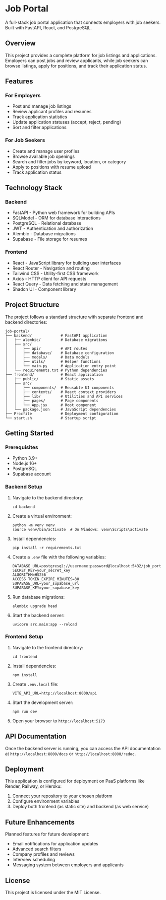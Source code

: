 # Job Portal

A full-stack job portal application that connects employers with job seekers. Built with FastAPI, React, and PostgreSQL.

## Overview

This project provides a complete platform for job listings and applications. Employers can post jobs and review applicants, while job seekers can browse listings, apply for positions, and track their application status.

## Features

### For Employers
- Post and manage job listings
- Review applicant profiles and resumes
- Track application statistics
- Update application statuses (accept, reject, pending)
- Sort and filter applications

### For Job Seekers
- Create and manage user profiles
- Browse available job openings
- Search and filter jobs by keyword, location, or category
- Apply to positions with resume upload
- Track application status

## Technology Stack

### Backend
- FastAPI - Python web framework for building APIs
- SQLModel - ORM for database interactions
- PostgreSQL - Relational database
- JWT - Authentication and authorization
- Alembic - Database migrations
- Supabase - File storage for resumes

### Frontend
- React - JavaScript library for building user interfaces
- React Router - Navigation and routing
- Tailwind CSS - Utility-first CSS framework
- Axios - HTTP client for API requests
- React Query - Data fetching and state management
- Shadcn UI - Component library

## Project Structure

The project follows a standard structure with separate frontend and backend directories:

```
job-portal/
├── backend/             # FastAPI application
│   ├── alembic/         # Database migrations
│   ├── src/
│   │   ├── api/         # API routes
│   │   ├── database/    # Database configuration
│   │   ├── models/      # Data models
│   │   ├── utils/       # Helper functions
│   │   └── main.py      # Application entry point
│   └── requirements.txt # Python dependencies
├── frontend/            # React application
│   ├── public/          # Static assets
│   ├── src/
│   │   ├── components/  # Reusable UI components
│   │   ├── contexts/    # React context providers
│   │   ├── lib/         # Utilities and API services
│   │   ├── pages/       # Page components
│   │   └── App.jsx      # Root component
│   └── package.json     # JavaScript dependencies
├── Procfile             # Deployment configuration
└── start.sh             # Startup script
```

## Getting Started

### Prerequisites
- Python 3.9+
- Node.js 16+
- PostgreSQL
- Supabase account

### Backend Setup

1. Navigate to the backend directory:
   ```
   cd backend
   ```

2. Create a virtual environment:
   ```
   python -m venv venv
   source venv/bin/activate  # On Windows: venv\Scripts\activate
   ```

3. Install dependencies:
   ```
   pip install -r requirements.txt
   ```

4. Create a `.env` file with the following variables:
   ```
   DATABASE_URL=postgresql://username:password@localhost:5432/job_portal
   SECRET_KEY=your_secret_key
   ALGORITHM=HS256
   ACCESS_TOKEN_EXPIRE_MINUTES=30
   SUPABASE_URL=your_supabase_url
   SUPABASE_KEY=your_supabase_key
   ```

5. Run database migrations:
   ```
   alembic upgrade head
   ```

6. Start the backend server:
   ```
   uvicorn src.main:app --reload
   ```

### Frontend Setup

1. Navigate to the frontend directory:
   ```
   cd frontend
   ```

2. Install dependencies:
   ```
   npm install
   ```

3. Create `.env.local` file:
   ```
   VITE_API_URL=http://localhost:8000/api
   ```

4. Start the development server:
   ```
   npm run dev
   ```

5. Open your browser to `http://localhost:5173`

## API Documentation

Once the backend server is running, you can access the API documentation at `http://localhost:8000/docs` or `http://localhost:8000/redoc`.

## Deployment

This application is configured for deployment on PaaS platforms like Render, Railway, or Heroku:

1. Connect your repository to your chosen platform
2. Configure environment variables
3. Deploy both frontend (as static site) and backend (as web service)

## Future Enhancements

Planned features for future development:
- Email notifications for application updates
- Advanced search filters
- Company profiles and reviews
- Interview scheduling
- Messaging system between employers and applicants

## License

This project is licensed under the MIT License.
